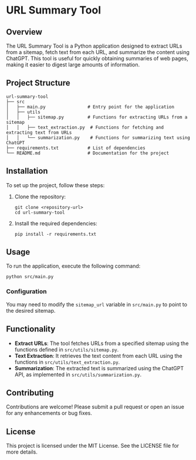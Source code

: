 # URL Summary Tool

## Overview
The URL Summary Tool is a Python application designed to extract URLs from a sitemap, fetch text from each URL, and summarize the content using ChatGPT. This tool is useful for quickly obtaining summaries of web pages, making it easier to digest large amounts of information.

## Project Structure
```
url-summary-tool
├── src
│   ├── main.py                # Entry point for the application
│   ├── utils
│   │   ├── sitemap.py         # Functions for extracting URLs from a sitemap
│   │   ├── text_extraction.py  # Functions for fetching and extracting text from URLs
│   │   └── summarization.py    # Functions for summarizing text using ChatGPT
├── requirements.txt           # List of dependencies
└── README.md                  # Documentation for the project
```

## Installation
To set up the project, follow these steps:

1. Clone the repository:
   ```
   git clone <repository-url>
   cd url-summary-tool
   ```

2. Install the required dependencies:
   ```
   pip install -r requirements.txt
   ```

## Usage
To run the application, execute the following command:
```
python src/main.py
```

### Configuration
You may need to modify the `sitemap_url` variable in `src/main.py` to point to the desired sitemap.

## Functionality
- **Extract URLs**: The tool fetches URLs from a specified sitemap using the functions defined in `src/utils/sitemap.py`.
- **Text Extraction**: It retrieves the text content from each URL using the functions in `src/utils/text_extraction.py`.
- **Summarization**: The extracted text is summarized using the ChatGPT API, as implemented in `src/utils/summarization.py`.

## Contributing
Contributions are welcome! Please submit a pull request or open an issue for any enhancements or bug fixes.

## License
This project is licensed under the MIT License. See the LICENSE file for more details.